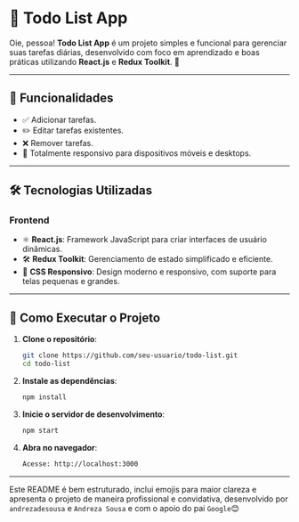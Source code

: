 # 📝 Todo List App

Oie, pessoa! **Todo List App** é um projeto simples e funcional para gerenciar suas tarefas diárias, desenvolvido com foco em aprendizado e boas práticas utilizando **React.js** e **Redux Toolkit**. 🚀

---

## 🌟 Funcionalidades

- ✅ Adicionar tarefas.
- ✏️ Editar tarefas existentes.
- ❌ Remover tarefas.
- 📱 Totalmente responsivo para dispositivos móveis e desktops.

---

## 🛠️ Tecnologias Utilizadas

### Frontend

- ⚛️ **React.js**: Framework JavaScript para criar interfaces de usuário dinâmicas.
- 🛠️ **Redux Toolkit**: Gerenciamento de estado simplificado e eficiente.
- 🎨 **CSS Responsivo**: Design moderno e responsivo, com suporte para telas pequenas e grandes.

---

## 🚀 Como Executar o Projeto

1. **Clone o repositório**:
   ```bash
   git clone https://github.com/seu-usuario/todo-list.git
   cd todo-list
   ```
2. **Instale as dependências**:
   ```bash
   npm install
   ```
3. **Inicie o servidor de desenvolvimento**:
   ```bash
   npm start
   ```
4. **Abra no navegador**:
   ```bash
   Acesse: http://localhost:3000
   ```

---

Este README é bem estruturado, inclui emojis para maior clareza e apresenta o projeto de maneira profissional e convidativa, desenvolvido por `andrezadesousa` e `Andreza Sousa` e com o apoio do pai `Google`😊
